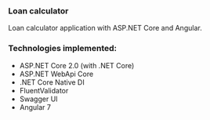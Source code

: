 ### Loan calculator
Loan calculator application with ASP.NET Core and Angular.

### Technologies implemented:
* ASP.NET Core 2.0 (with .NET Core)
* ASP.NET WebApi Core
* .NET Core Native DI
* FluentValidator
* Swagger UI
* Angular 7
